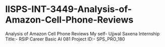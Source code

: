 # llSPS-INT-3449-Analysis-of-Amazon-Cell-Phone-Reviews
Analysis of Amazon Cell Phone Reviews
My self- Ujjwal Saxena
Internship Title:- RSIP Career Basic AI 081
Project ID:- SPS_PRO_180
